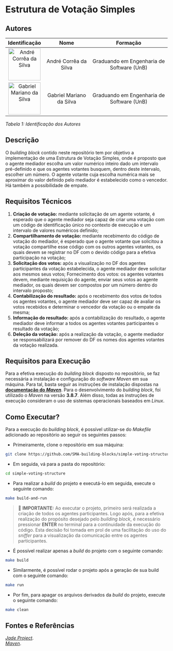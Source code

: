# Estrutura de Votação Simples

## Autores

| **Identificação** | **Nome** | **Formação** |
| :-: | :-: | :-: |
| <img src="https://github.com/dartmol203.png" width=100 height=100 alt="André Corrêa da Silva" class="img-thumbnail image"> | André Corrêa da Silva | Graduando em Engenharia de Software (UnB) |
| <img src="https://github.com/gabrielm2q.png" width=100 height=100 alt="Gabriel Mariano da Silva" class="img-thumbnail image"> | Gabriel Mariano da Silva | Graduando em Engenharia de Software (UnB) |

*Tabela 1: Identificação dos Autores*

## Descrição

O *building block* contido neste repositório tem por objetivo a implementação de uma Estrutura de Votação Simples, onde é proposto que o agente mediador escolha um valor numérico inteiro dado um intervalo pré-definido e que os agentes votantes busquem, dentro deste intervalo, escolher um número. O agente votante cuja escolha numérica mais se aproximar do valor definido pelo mediador é estabelecido como o vencedor. Há também a possibilidade de empate.

<!-- ### Projeto em Execução

<img src="" alt="Descrição do Print">

*Figura 1: Print do Projeto em Execução* -->

## Requisitos Técnicos

1. **Criação de votação:** mediante solicitação de um agente votante, é esperado que o agente mediador seja capaz de criar uma votação com um código de identificação único no contexto de execução e um intervalo de valores numéricos definido;
2. **Compartilhamento de votação:** mediante recebimento do código de votação do mediador, é esperado que o agente votante que solicitou a votação compartilhe esse código com os outros agentes votantes, os quais devem se registrar no DF com o devido código para a efetiva participação na votação;
3. **Solicitação dos votos:** após a visualização no DF dos agentes participantes da votação estabelecida, o agente mediador deve solicitar aos mesmos seus votos;
Fornecimento dos votos: os agentes votantes devem, mediante requisição do agente, enviar seus votos ao agente mediador, os quais devem ser compostos por
um número dentro do intervalo proposto;
5. **Contabilização do resultado:** após o recebimento dos votos de todos os agentes votantes, o agente mediador deve ser capaz de avaliar os votos recebidos e determinar o vencedor da votação ou o empate da mesma;
6. **Informação do resultado:** após a contabilização do resultado, o agente mediador deve informar a todos os agentes votantes participantes o resultado da votação;
7. **Deleção da votação:** após a realização da votação, o agente mediador se responsabilizará por remover do DF os nomes dos agentes votantes da votação realizada.

## Requisitos para Execução

Para a efetiva execução do *building block* disposto no repositório, se faz necessária a instalação e configuração do *software* *Maven* em sua máquina. Para tal, basta seguir as instruções de instalação dispostas na [**documentação do *Maven***](https://maven.apache.org/install.html). Para o desenvolvimento do *building block*, foi utilizado o *Maven* na versão **3.8.7**. Além disso, todas as instruções de execução consideram o uso de sistemas operacionais baseados em *Linux*.

## Como Executar?

Para a execução do *building block*, é possível utilizar-se do *Makefile* adicionado ao repositório ao seguir os seguintes passos:

- Primeiramente, clone o repositório em sua máquina:

```bash
git clone https://github.com/SMA-building-blocks/simple-voting-structure.git
```

- Em seguida, vá para a pasta do repositório:

```bash
cd simple-voting-structure
```

- Para realizar a *build* do projeto e executá-lo em seguida, execute o seguinte comando:

```bash
make build-and-run
```

> 🚨 **IMPORTANTE:** Ao executar o projeto, primeiro será realizada a criação de todos os agentes participantes. Logo após, para a efetiva realização do propósito desejado pelo *building block*, é necessário pressionar **ENTER** no terminal para a continuidade da execução do código. Esta decisão foi tomada em prol de uma facilitação do uso do *sniffer* para a visualização da comunicação entre os agentes participantes.

- É possível realizar apenas a *build* do projeto com o seguinte comando:

```bash
make build
```

- Similarmente, é possível rodar o projeto após a geração de sua build com o seguinte comando:

```bash
make run
```

- Por fim, para apagar os arquivos derivados da *build* do projeto, execute o seguinte comando:

```bash
make clean
```

## Fontes e Referências

[*Jade Project*](https://jade-project.gitlab.io/). <br />
[*Maven*](https://maven.apache.org/).